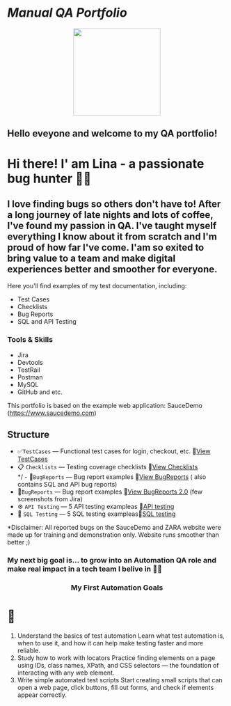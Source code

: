 # *Manual QA Portfolio*
<p align="center">
  <img src= "https://media.giphy.com/media/ieyl9zmCjO4b4t6qoY/giphy.gif" width="200">
</p>

 ## Hello eveyone and welcome to my QA portfolio! 

# Hi there! I' am Lina - a passionate bug hunter 🕵️‍♀️ 
I love finding bugs so others don't have to! 
After a long journey of late nights and lots of coffee, I've found my passion in QA. 
I've taught myself everything I know about it from scratch and I'm proud of how far I've come. 
I'am so exited to bring value to a team and make digital experiences better and smoother for everyone. 
---
 
Here you'll find examples of my test documentation, including:

- Test Cases
- Checklists
- Bug Reports
- SQL and API Testing
  
### Tools & Skills
- Jira
- Devtools
- TestRail
- Postman
- MySQL
- GitHub and etc.

This portfolio is based on the example web application: SauceDemo (https://www.saucedemo.com)

## Structure

- ✅`TestCases` — Functional test cases for login, checkout, etc. 📄[View TestCases](TestCases.md)
- 📋 `Checklists` — Testing coverage checklists 📄[View Checklists](Checklists.md)  
  */ - 🐞`BugReports` — Bug report examples 📄[View BugReports](BugReports.md) ( also contains SQL and API bug reports)
- 📎`BugReports` — Bug report examples 📄[View BugReports 2.0](Jira-screenshots) (few screenshots from Jira)
- ⚙️ `API Testing` — 5 API testing exampleas 📄[API testing ](APITesting.md)
- 🐬 `SQL Testing` — 5 SQL testing exampleas📄[SQL testing](SQLTesting.md)

*Disclaimer: All reported bugs on the SauceDemo and ZARA website were made up for training and demonstration only. Website runs smoother than better ;)

### My next big goal is... to grow into an Automation QA role and make real impact in a tech team I belive in 🚀✨

<h3 align="center"> My First Automation Goals<h1>🎯</h1></h3>

1. Understand the basics of test automation
Learn what test automation is, when to use it, and how it can help make testing faster and more reliable.
2. Study how to work with locators
Practice finding elements on a page using IDs, class names, XPath, and CSS selectors — the foundation of interacting with any web element.
3. Write simple automated test scripts
Start creating small scripts that can open a web page, click buttons, fill out forms, and check if elements appear correctly.
